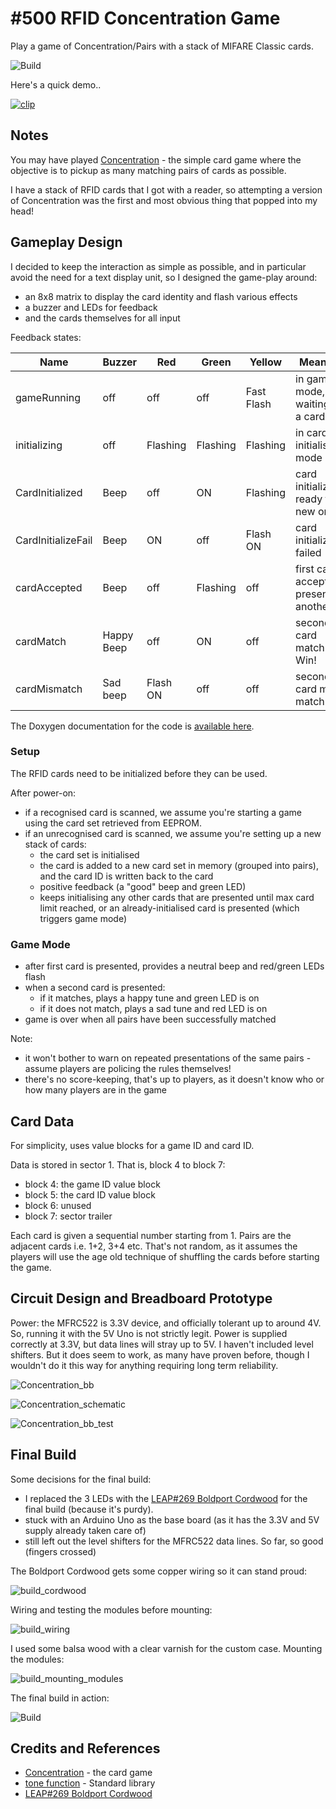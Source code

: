 # #500 RFID Concentration Game

Play a game of Concentration/Pairs with a stack of MIFARE Classic cards.

![Build](./assets/Concentration_build.jpg?raw=true)

Here's a quick demo..

[![clip](https://img.youtube.com/vi/e0_bCd3ZnEI/0.jpg)](https://www.youtube.com/watch?v=e0_bCd3ZnEI)

## Notes

You may have played [Concentration](https://en.wikipedia.org/wiki/Concentration_(card_game)) - the simple card game where
the objective is to pickup as many matching pairs of cards as possible.

I have a stack of RFID cards that I got with a reader, so attempting a version of Concentration was the first and most obvious thing that popped into my head!

## Gameplay Design

I decided to keep the interaction as simple as possible, and in particular avoid the need for a text display unit,
so I designed the game-play around:

* an 8x8 matrix to display the card identity and flash various effects
* a buzzer and LEDs for feedback
* and the cards themselves for all input

Feedback states:

| Name               | Buzzer     | Red      | Green      | Yellow     | Meaning..                              |
|--------------------|------------|----------|------------|------------|----------------------------------------|
| gameRunning        | off        | off      | off        | Fast Flash | in game mode, waiting for a card..     |
| initializing       | off        | Flashing | Flashing   | Flashing   | in card initialisation mode            |
| CardInitialized    | Beep       | off      | ON         | Flashing   | card initialized, ready for a new one  |
| CardInitializeFail | Beep       | ON       | off        | Flash ON   | card initialize failed                 |
| cardAccepted       | Beep       | off      | Flashing   | off        | first card accepted, present another.. |
| cardMatch          | Happy Beep | off      | ON         | off        | second card match. Win!                |
| cardMismatch       | Sad beep   | Flash ON | off        | off        | second card mis-match. Fail!           |


The Doxygen documentation for the code is [available here](./doc/html/index.html).

### Setup

The RFID cards need to be initialized before they can be used.

After power-on:

* if a recognised card is scanned, we assume you're starting a game using the card set retrieved from EEPROM.
* if an unrecognised card is scanned, we assume you're setting up a new stack of cards:
    * the card set is initialised
    * the card is added to a new card set in memory (grouped into pairs), and the card ID is written back to the card
    * positive feedback (a "good" beep and green LED)
    * keeps initialising any other cards that are presented until max card limit reached, or an already-initialised card is presented (which triggers game mode)

### Game Mode

* after first card is presented, provides a neutral beep and red/green LEDs flash
* when a second card is presented:
    * if it matches, plays a happy tune and green LED is on
    * if it does not match, plays a sad tune and red LED is on
* game is over when all pairs have been successfully matched

Note:

* it won't bother to warn on repeated presentations of the same pairs - assume players are policing the rules themselves!
* there's no score-keeping, that's up to players, as it doesn't know who or how many players are in the game


## Card Data

For simplicity, uses value blocks for a game ID and card ID.

Data is stored in sector 1. That is, block 4 to block 7:

* block 4: the game ID value block
* block 5: the card ID value block
* block 6: unused
* block 7: sector trailer

Each card is given a sequential number starting from 1. Pairs are the adjacent cards i.e. 1+2, 3+4 etc.
That's not random, as it assumes the players will use the age old technique of shuffling the cards before starting the game.


## Circuit Design and Breadboard Prototype

Power: the MFRC522 is 3.3V device, and officially tolerant up to around 4V.
So, running it with the 5V Uno is not strictly legit. Power is supplied
correctly at 3.3V, but data lines will stray up to 5V. I haven't included level shifters.
But it does seem to work, as many have proven before, though I wouldn't do it this way
for anything requiring long term reliability.

![Concentration_bb](./assets/Concentration_bb.jpg?raw=true)

![Concentration_schematic](./assets/Concentration_schematic.jpg?raw=true)

![Concentration_bb_test](./assets/Concentration_bb_test.jpg?raw=true)


## Final Build

Some decisions for the final build:

* I replaced the 3 LEDs with the [LEAP#269 Boldport Cordwood](../../../BoldportClub/cordwood) for the final build (because it's purdy).
* stuck with an Arduino Uno as the base board (as it has the 3.3V and 5V supply already taken care of)
* still left out the level shifters for the MFRC522 data lines. So far, so good (fingers crossed)


The Boldport Cordwood gets some copper wiring so it can stand proud:

![build_cordwood](./assets/build_cordwood.jpg?raw=true)

Wiring and testing the modules before mounting:

![build_wiring](./assets/build_wiring.jpg?raw=true)

I used some balsa wood with a clear varnish for the custom case. Mounting the modules:

![build_mounting_modules](./assets/build_mounting_modules.jpg?raw=true)

The final build in action:

![Build](./assets/Concentration_build.jpg?raw=true)

## Credits and References

* [Concentration](https://en.wikipedia.org/wiki/Concentration_(card_game)) - the card game
* [tone function](https://www.arduino.cc/reference/en/language/functions/advanced-io/tone/) - Standard library
* [LEAP#269 Boldport Cordwood](../../../BoldportClub/cordwood)
